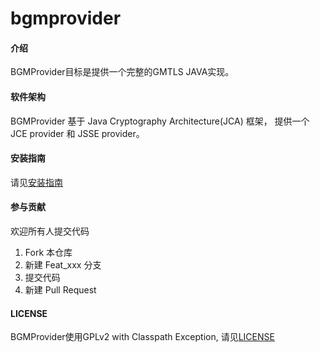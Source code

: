 # bgmprovider

#### 介绍
BGMProvider目标是提供一个完整的GMTLS JAVA实现。

#### 软件架构
BGMProvider 基于 Java Cryptography Architecture(JCA) 框架，
提供一个JCE provider 和 JSSE provider。

#### 安装指南
请见[安装指南](https://gitee.com/openeuler/bgmprovider/wikis/中文文档/BGMProvider安装指南)

#### 参与贡献
欢迎所有人提交代码
1.  Fork 本仓库
2.  新建 Feat_xxx 分支
3.  提交代码
4.  新建 Pull Request

#### LICENSE
BGMProvider使用GPLv2 with Classpath Exception, 请见[LICENSE](https://gitee.com/openeuler/bgmprovider/blob/master/LICENSE)
